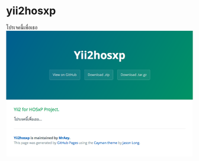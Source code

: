 # yii2hosxp
โปรเจคนี้เพื่อเธอ
<img src="https://github.com/MrAey/yii2hosxp/blob/master/Screen%20Shot%202559-09-11%20at%201.40.50%20AM.png" />
